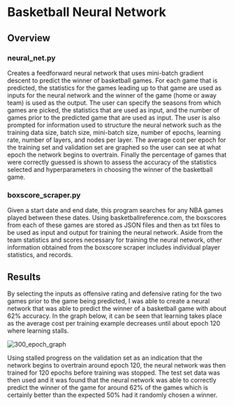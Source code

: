 # Basketball Neural Network
## Overview
### neural_net.py
Creates a feedforward neural network that uses mini-batch gradient descent to predict the winner of basketball games.  For each game that is predicted, the statistics for the games leading up to that game are used as inputs for the neural network and the winner of the game (home or away team) is used as the output.
The user can specify the seasons from which games are picked, the statistics that are used
as input, and the number of games prior to the predicted game that are used as input.
The user is also prompted for information used to structure the neural network such as the
training data size, batch size, mini-batch size, number of epochs, learning rate, number of
layers, and nodes per layer.
The average cost per epoch for the training set and validation set are graphed so the user can see at what epoch the network begins to overtrain.
Finally the percentage of games that were correctly guessed is shown to assess the accuracy of the statistics selected and hyperparameters in choosing the winner of the basketball game.
### boxscore_scraper.py
Given a start date and end date, this program searches for any NBA games played between these dates.  Using basketballreference.com, the boxscores from each of these games are stored as JSON files and then as txt files to be used as input and output for training the neural network.  Aside from the team statistics and scores necessary for training the neural network, other information obtained from the boxscore scraper includes individual player statistics, and records.
## Results
By selecting the inputs as offensive rating and defensive rating for the two games prior to the game being predicted, I was able to create a neural network that was able to predict the winner of a basketball game with about 62% accuracy.  In the graph below, it can be seen that learning takes place as the average cost per training example decreases until about epoch 120 where learning stalls.

![300_epoch_graph](https://user-images.githubusercontent.com/23203851/38541682-d852508c-3c6d-11e8-8acc-b6b24eb40931.png)

Using stalled progress on the validation set as an indication that the network begins to overtrain around epoch 120, the neural network was then trained for 120 epochs before training was stopped.  The test set data was then used and it was found that the neural network was able to correctly predict the winner of the game for around 62% of the games which is certainly better than the expected 50% had it randomly chosen a winner.
